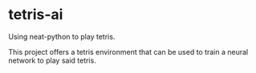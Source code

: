 # tetris-ai
Using neat-python to play tetris.

This project offers a tetris environment that can be used to train a neural network to play said tetris.
